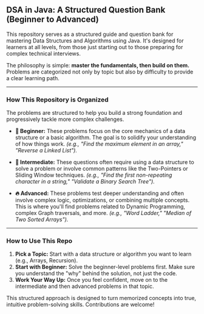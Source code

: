## DSA in Java: A Structured Question Bank (Beginner to Advanced)

This repository serves as a structured guide and question bank for mastering Data Structures and Algorithms using Java. It's designed for learners at all levels, from those just starting out to those preparing for complex technical interviews.

The philosophy is simple: **master the fundamentals, then build on them.** Problems are categorized not only by topic but also by difficulty to provide a clear learning path.

---
### How This Repository is Organized

The problems are structured to help you build a strong foundation and progressively tackle more complex challenges.

* **🔰 Beginner:** These problems focus on the core mechanics of a data structure or a basic algorithm. The goal is to solidify your understanding of how things work. *(e.g., "Find the maximum element in an array," "Reverse a Linked List").*

* **🔷 Intermediate:** These questions often require using a data structure to solve a problem or involve common patterns like the Two-Pointers or Sliding Window techniques. *(e.g., "Find the first non-repeating character in a string," "Validate a Binary Search Tree").*

* **🔥 Advanced:** These problems test deeper understanding and often involve complex logic, optimizations, or combining multiple concepts. This is where you'll find problems related to Dynamic Programming, complex Graph traversals, and more. *(e.g., "Word Ladder," "Median of Two Sorted Arrays").*

---
### How to Use This Repo

1.  **Pick a Topic:** Start with a data structure or algorithm you want to learn (e.g., Arrays, Recursion).
2.  **Start with Beginner:** Solve the beginner-level problems first. Make sure you understand the "why" behind the solution, not just the code.
3.  **Work Your Way Up:** Once you feel confident, move on to the intermediate and then advanced problems in that topic.

This structured approach is designed to turn memorized concepts into true, intuitive problem-solving skills. Contributions are welcome!